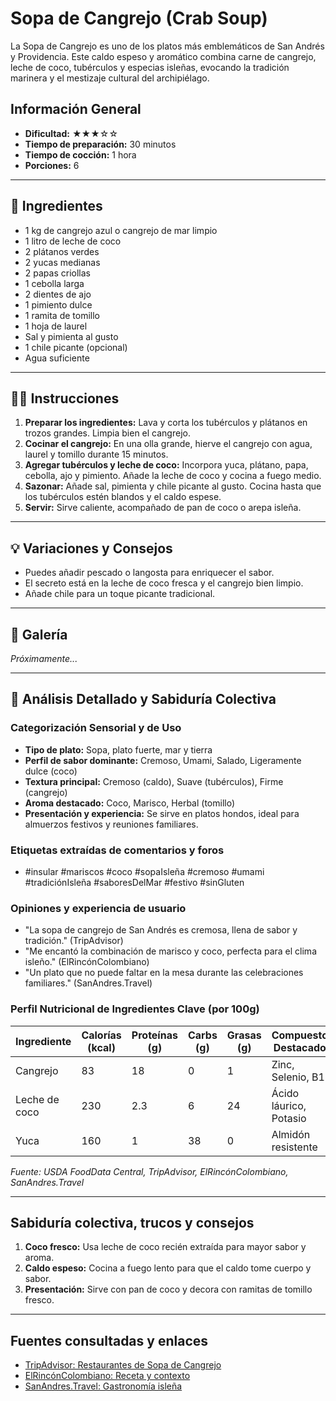 # Sopa de Cangrejo (Crab Soup)

La Sopa de Cangrejo es uno de los platos más emblemáticos de San Andrés y Providencia. Este caldo espeso y aromático combina carne de cangrejo, leche de coco, tubérculos y especias isleñas, evocando la tradición marinera y el mestizaje cultural del archipiélago.

## Información General

* **Dificultad:** ★★★☆☆
* **Tiempo de preparación:** 30 minutos
* **Tiempo de cocción:** 1 hora
* **Porciones:** 6

---

## 📝 Ingredientes

- 1 kg de cangrejo azul o cangrejo de mar limpio
- 1 litro de leche de coco
- 2 plátanos verdes
- 2 yucas medianas
- 2 papas criollas
- 1 cebolla larga
- 2 dientes de ajo
- 1 pimiento dulce
- 1 ramita de tomillo
- 1 hoja de laurel
- Sal y pimienta al gusto
- 1 chile picante (opcional)
- Agua suficiente

---

## 👨‍🍳 Instrucciones

1. **Preparar los ingredientes:** Lava y corta los tubérculos y plátanos en trozos grandes. Limpia bien el cangrejo.
2. **Cocinar el cangrejo:** En una olla grande, hierve el cangrejo con agua, laurel y tomillo durante 15 minutos.
3. **Agregar tubérculos y leche de coco:** Incorpora yuca, plátano, papa, cebolla, ajo y pimiento. Añade la leche de coco y cocina a fuego medio.
4. **Sazonar:** Añade sal, pimienta y chile picante al gusto. Cocina hasta que los tubérculos estén blandos y el caldo espese.
5. **Servir:** Sirve caliente, acompañado de pan de coco o arepa isleña.

---

## 💡 Variaciones y Consejos

* Puedes añadir pescado o langosta para enriquecer el sabor.
* El secreto está en la leche de coco fresca y el cangrejo bien limpio.
* Añade chile para un toque picante tradicional.

---

## 📸 Galería

*Próximamente...*

---

## 🔬 Análisis Detallado y Sabiduría Colectiva

### Categorización Sensorial y de Uso

- **Tipo de plato:** Sopa, plato fuerte, mar y tierra
- **Perfil de sabor dominante:** Cremoso, Umami, Salado, Ligeramente dulce (coco)
- **Textura principal:** Cremoso (caldo), Suave (tubérculos), Firme (cangrejo)
- **Aroma destacado:** Coco, Marisco, Herbal (tomillo)
- **Presentación y experiencia:** Se sirve en platos hondos, ideal para almuerzos festivos y reuniones familiares.

### Etiquetas extraídas de comentarios y foros

- #insular #mariscos #coco #sopaIsleña #cremoso #umami #tradiciónIsleña #saboresDelMar #festivo #sinGluten

### Opiniones y experiencia de usuario

- "La sopa de cangrejo de San Andrés es cremosa, llena de sabor y tradición." (TripAdvisor)
- "Me encantó la combinación de marisco y coco, perfecta para el clima isleño." (ElRincónColombiano)
- "Un plato que no puede faltar en la mesa durante las celebraciones familiares." (SanAndres.Travel)

### Perfil Nutricional de Ingredientes Clave (por 100g)

| Ingrediente      | Calorías (kcal) | Proteínas (g) | Carbs (g) | Grasas (g) | Compuestos Destacados |
|------------------|-----------------|--------------|-----------|------------|----------------------|
| Cangrejo         | 83              | 18           | 0         | 1          | Zinc, Selenio, B12   |
| Leche de coco    | 230             | 2.3          | 6         | 24         | Ácido láurico, Potasio|
| Yuca             | 160             | 1            | 38        | 0          | Almidón resistente   |

*Fuente: USDA FoodData Central, TripAdvisor, ElRincónColombiano, SanAndres.Travel*

---

## Sabiduría colectiva, trucos y consejos

1. **Coco fresco:** Usa leche de coco recién extraída para mayor sabor y aroma.
2. **Caldo espeso:** Cocina a fuego lento para que el caldo tome cuerpo y sabor.
3. **Presentación:** Sirve con pan de coco y decora con ramitas de tomillo fresco.

---

## Fuentes consultadas y enlaces

- [TripAdvisor: Restaurantes de Sopa de Cangrejo](https://www.tripadvisor.co/Restaurants-g297482-zfd20149-San_Andres_Island_San_Andres_and_Providencia_Department-Crab_Soup.html)
- [ElRincónColombiano: Receta y contexto](https://elrinconcolombiano.com/sopa-de-cangrejo-o-crab-soup/)
- [SanAndres.Travel: Gastronomía isleña](https://sanandres.travel/guia/gastronomia)
